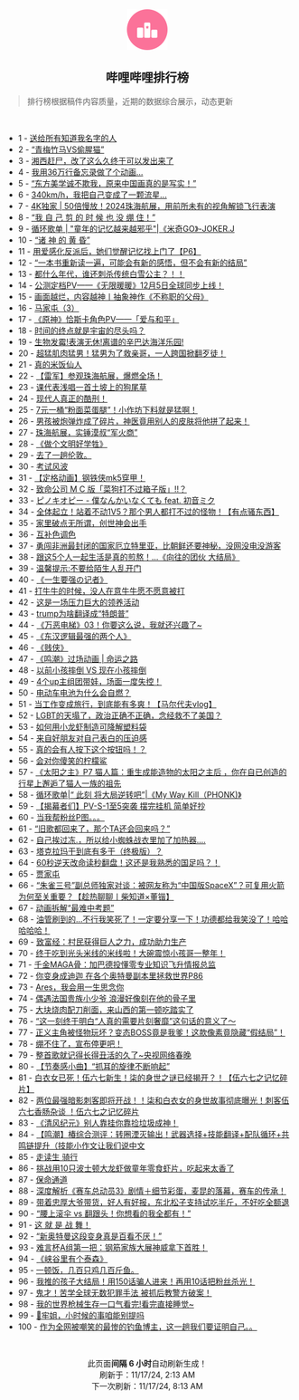 <div align="center">
    <img src="./assets/icon_rank.png" alt="logo" />
    <h2>哔哩哔哩排行榜</h>
</div>

> 排行榜根据稿件内容质量，近期的数据综合展示，动态更新

<br />

<ul><li><span>1 - <a href=https://www.bilibili.com/BV14UUAYmExC target=_blank>送给所有知道我名字的人</a></span></li><li><span>2 - <a href=https://www.bilibili.com/BV15qUTYrEC1 target=_blank>“青梅竹马VS偷腥猫”</a></span></li><li><span>3 - <a href=https://www.bilibili.com/BV1uemfYrE2h target=_blank>湘西赶尸，改了这么久终于可以发出来了</a></span></li><li><span>4 - <a href=https://www.bilibili.com/BV1LVmRYzERY target=_blank>我用36万行备忘录做了个动画…</a></span></li><li><span>5 - <a href=https://www.bilibili.com/BV1SNUTYYE4Z target=_blank>“东方美学诚不欺我，原来中国画真的是写实！”</a></span></li><li><span>6 - <a href=https://www.bilibili.com/BV1NeULY2EV2 target=_blank>340km/h，我把自己变成了一颗流星...</a></span></li><li><span>7 - <a href=https://www.bilibili.com/BV1c8mUYeEWn target=_blank>4K独家&nbsp;|&nbsp;50倍慢放！2024珠海航展，用前所未有的视角解锁飞行表演</a></span></li><li><span>8 - <a href=https://www.bilibili.com/BV1FZUAYrEdt target=_blank>“我&nbsp;自&nbsp;己&nbsp;剪&nbsp;的&nbsp;时&nbsp;候&nbsp;也&nbsp;没&nbsp;绷&nbsp;住！”</a></span></li><li><span>9 - <a href=https://www.bilibili.com/BV1NtmDYCEhF target=_blank>循环歌单&nbsp;|&nbsp;&quot;童年的记忆越来越邪乎&quot;|《米奇GO》-JOKER.J</a></span></li><li><span>10 - <a href=https://www.bilibili.com/BV1SbmoYTEhi target=_blank>“诸&nbsp;神&nbsp;的&nbsp;黄&nbsp;昏”</a></span></li><li><span>11 - <a href=https://www.bilibili.com/BV175moY2E7m target=_blank>用爱感化反派后，她们觉醒记忆找上门了【P6】</a></span></li><li><span>12 - <a href=https://www.bilibili.com/BV1SPUNYxETp target=_blank>“一本书重新读一遍，可能会有新的感悟，但不会有新的结局”</a></span></li><li><span>13 - <a href=https://www.bilibili.com/BV1KvmoYAEzs target=_blank>都什么年代，谁还刺杀传统白雪公主？！！</a></span></li><li><span>14 - <a href=https://www.bilibili.com/BV1H7UNY2EEL target=_blank>公测定档PV——《无限暖暖》12月5日全球同步上线！</a></span></li><li><span>15 - <a href=https://www.bilibili.com/BV1cGUGYPEgC target=_blank>画面越烂，内容越神丨抽象神作《不称职的父母》</a></span></li><li><span>16 - <a href=https://www.bilibili.com/BV13FmhYwEEQ target=_blank>马家屯（3）</a></span></li><li><span>17 - <a href=https://www.bilibili.com/BV1eoUPYwEwy target=_blank>《原神》恰斯卡角色PV——「爱与和平」</a></span></li><li><span>18 - <a href=https://www.bilibili.com/BV1DiUGY2EuR target=_blank>时间的终点就是宇宙的尽头吗？</a></span></li><li><span>19 - <a href=https://www.bilibili.com/BV187UVYUE2o target=_blank>生物发霉!表演无休!离谱的辛巴达海洋乐园!</a></span></li><li><span>20 - <a href=https://www.bilibili.com/BV1h4moYBEKR target=_blank>超猛肌肉猛男！猛男为了救亲哥，一人跨国掀翻歹徒！</a></span></li><li><span>21 - <a href=https://www.bilibili.com/BV1PtmDYCEW7 target=_blank>真的米饭仙人</a></span></li><li><span>22 - <a href=https://www.bilibili.com/BV1JkULYgEbi target=_blank>【雷军】参观珠海航展，爆燃全场！</a></span></li><li><span>23 - <a href=https://www.bilibili.com/BV1gFUjYZEnE target=_blank>课代表浅唱一首土坡上的狗尾草</a></span></li><li><span>24 - <a href=https://www.bilibili.com/BV1T4UVYCEVH target=_blank>现代人真正的酷刑！</a></span></li><li><span>25 - <a href=https://www.bilibili.com/BV1hymdYTESN target=_blank>7元一桶“粉面菜蛋腿”！小作坊下料就是猛啊！</a></span></li><li><span>26 - <a href=https://www.bilibili.com/BV1JnmhY2EDp target=_blank>男孩被炮弹炸成了碎片，神医竟用别人的皮肤将他拼了起来！</a></span></li><li><span>27 - <a href=https://www.bilibili.com/BV134moYBEv9 target=_blank>珠海航展，实锤漠叔“军火商”</a></span></li><li><span>28 - <a href=https://www.bilibili.com/BV19wmZYCEoX target=_blank>《做个文明好学牲》</a></span></li><li><span>29 - <a href=https://www.bilibili.com/BV15jmRYqEBf target=_blank>去了一趟伦敦。</a></span></li><li><span>30 - <a href=https://www.bilibili.com/BV1VwmZYyEBY target=_blank>考试风波</a></span></li><li><span>31 - <a href=https://www.bilibili.com/BV1ciUVYqEM5 target=_blank>【定格动画】钢铁侠mk5穿甲！</a></span></li><li><span>32 - <a href=https://www.bilibili.com/BV1jKmXYiEx1 target=_blank>致命公司&nbsp;M&nbsp;C&nbsp;版「菜狗打不过箱子版」!!？</a></span></li><li><span>33 - <a href=https://www.bilibili.com/BV1y5UNYUEhu target=_blank>ピノキオピー&nbsp;-&nbsp;僕なんかいなくても&nbsp;feat.&nbsp;初音ミク</a></span></li><li><span>34 - <a href=https://www.bilibili.com/BV12cmSYGEEp target=_blank>全体起立！站着不动1V5？那个男人都打不过的怪物！【有点骚东西】</a></span></li><li><span>35 - <a href=https://www.bilibili.com/BV1BimZYHEYB target=_blank>家里破点无所谓，创世神会出手</a></span></li><li><span>36 - <a href=https://www.bilibili.com/BV1aPmdYvELe target=_blank>互补色调色</a></span></li><li><span>37 - <a href=https://www.bilibili.com/BV1ZkmDYAE3g target=_blank>勇闯非洲最封闭的国家厄立特里亚，比朝鲜还要神秘，没网没电没游客</a></span></li><li><span>38 - <a href=https://www.bilibili.com/BV16hmZYRESm target=_blank>跟这5个人一起生活是真的煎熬！...《向往的团伙&nbsp;大结局》</a></span></li><li><span>39 - <a href=https://www.bilibili.com/BV1SsULYQEWC target=_blank>温馨提示:不要给陌生人乱开门</a></span></li><li><span>40 - <a href=https://www.bilibili.com/BV1BbmdY7Eup target=_blank>《一生要强の记者》</a></span></li><li><span>41 - <a href=https://www.bilibili.com/BV1dRmRY6Eig target=_blank>打牛牛的时候，没人在意牛牛愿不愿意被打</a></span></li><li><span>42 - <a href=https://www.bilibili.com/BV1apmoY3Efb target=_blank>这是一场压力巨大的领养活动</a></span></li><li><span>43 - <a href=https://www.bilibili.com/BV1D7mDYnEa1 target=_blank>trump为啥翻译成“特朗普”</a></span></li><li><span>44 - <a href=https://www.bilibili.com/BV1ybm8YHE2K target=_blank>《万恶电梯》03！你要这么说，我就还兴趣了~</a></span></li><li><span>45 - <a href=https://www.bilibili.com/BV1yZmdYtEYV target=_blank>《东汉逻辑最强的两个人》</a></span></li><li><span>46 - <a href=https://www.bilibili.com/BV17pmbYqEMP target=_blank>《贱侠》</a></span></li><li><span>47 - <a href=https://www.bilibili.com/BV1HRmSYKExk target=_blank>《鸣潮》过场动画&nbsp;|&nbsp;命运之路</a></span></li><li><span>48 - <a href=https://www.bilibili.com/BV19wmZYCEZx target=_blank>以前小孩摔倒&nbsp;VS&nbsp;现在小孩摔倒</a></span></li><li><span>49 - <a href=https://www.bilibili.com/BV1H2moYREqv target=_blank>4个up主组团带娃，场面一度失控！</a></span></li><li><span>50 - <a href=https://www.bilibili.com/BV1grUAYpEB9 target=_blank>电动车电池为什么会自燃？</a></span></li><li><span>51 - <a href=https://www.bilibili.com/BV1hJUVYEEVj target=_blank>当工作变成旅行，到底能有多爽！【马尔代夫vlog】</a></span></li><li><span>52 - <a href=https://www.bilibili.com/BV17VUhYLEfZ target=_blank>LGBT的天塌了，政治正确不正确，念经救不了美国？</a></span></li><li><span>53 - <a href=https://www.bilibili.com/BV1ZrmtYvE87 target=_blank>如何用小龙虾制造可降解塑料袋</a></span></li><li><span>54 - <a href=https://www.bilibili.com/BV157moYyEdX target=_blank>来自好朋友对自己表白的压迫感</a></span></li><li><span>55 - <a href=https://www.bilibili.com/BV12YmRYdE8x target=_blank>真的会有人按下这个按钮吗！？</a></span></li><li><span>56 - <a href=https://www.bilibili.com/BV1JJmhY7Ekd target=_blank>会对你傻笑的柠檬鲨</a></span></li><li><span>57 - <a href=https://www.bilibili.com/BV1b2UNYoExb target=_blank>《太阳之主》P7&nbsp;猫人篇：重生成能造物的太阳之主后&nbsp;，你在自已创造的行星上邂逅了猫人一族的祖先</a></span></li><li><span>58 - <a href=https://www.bilibili.com/BV1aemQYtEYX target=_blank>循环歌单|“&nbsp;此刻&nbsp;将大局逆转吧”|《My&nbsp;Way&nbsp;Kill（PHONK)》</a></span></li><li><span>59 - <a href=https://www.bilibili.com/BV1FSmoYXEUw target=_blank>【揭幕者们】PV-S-1至5突袭&nbsp;摆完挂机&nbsp;简单好抄</a></span></li><li><span>60 - <a href=https://www.bilibili.com/BV1XcmdYiEq1 target=_blank>当我帮粉丝P图。。。</a></span></li><li><span>61 - <a href=https://www.bilibili.com/BV1qoUgYsEhb target=_blank>“旧歌都回来了，那个TA还会回来吗？”</a></span></li><li><span>62 - <a href=https://www.bilibili.com/BV1eVULYFEhM target=_blank>自己挨过冻.，所以给小蜘蛛战衣里加了加热器....</a></span></li><li><span>63 - <a href=https://www.bilibili.com/BV1Mgm2YzEsn target=_blank>塔克拉玛干到底有多干（终极版）？</a></span></li><li><span>64 - <a href=https://www.bilibili.com/BV1SumdYwEa1 target=_blank>60秒逆天改命读秒翻盘！这还是我熟悉的国足吗？！</a></span></li><li><span>65 - <a href=https://www.bilibili.com/BV1ZwmtYwE4C target=_blank>贾家屯</a></span></li><li><span>66 - <a href=https://www.bilibili.com/BV1fqmUYZEzQ target=_blank>“朱雀三号”副总师独家对谈：被网友称为“中国版SpaceX”？可复用火箭为何至关重要？【趁热聊聊丨柴知道×董锴】</a></span></li><li><span>67 - <a href=https://www.bilibili.com/BV1S3mWYzEuX target=_blank>动画拆解“最难中考题”</a></span></li><li><span>68 - <a href=https://www.bilibili.com/BV1jSULYvEG9 target=_blank>油管刷到的…不行我笑死了！一定要分享一下！功德都给我笑没了！哈哈哈哈哈！</a></span></li><li><span>69 - <a href=https://www.bilibili.com/BV1uxmRYhENH target=_blank>致富经：村民获得巨人之力，成功助力生产</a></span></li><li><span>70 - <a href=https://www.bilibili.com/BV1MNU5Y2EEf target=_blank>终于吃到光头米线的米线啦！大碗震惊小孩哥一整年！</a></span></li><li><span>71 - <a href=https://www.bilibili.com/BV1UHULY9EB4 target=_blank>千金MAGA骨：加巴德投懂零专业知识飞升情报总监</a></span></li><li><span>72 - <a href=https://www.bilibili.com/BV18PUNYxEAG target=_blank>你变身成迪迦&nbsp;在各个奥特曼副本里拯救世界P86</a></span></li><li><span>73 - <a href=https://www.bilibili.com/BV1nhmZYRE53 target=_blank>Ares，我会用一生思念你</a></span></li><li><span>74 - <a href=https://www.bilibili.com/BV1uRmUY7Eum target=_blank>偶遇法国贵族小少爷&nbsp;浪漫好像刻在他的骨子里</a></span></li><li><span>75 - <a href=https://www.bilibili.com/BV1etUcYWEHC target=_blank>大块烧肉配刀削面，来山西的第一顿吃踏实了</a></span></li><li><span>76 - <a href=https://www.bilibili.com/BV1q1UPYBEuy target=_blank>“这一刻终于明白“人真的需要片刻奢靡”这句话的意义了～</a></span></li><li><span>77 - <a href=https://www.bilibili.com/BV1MamoYNEg7 target=_blank>正义主角被怪物玩坏？变态BOSS竟是我爹！这款像素竟隐藏“假结局”！</a></span></li><li><span>78 - <a href=https://www.bilibili.com/BV1W5UNYSEFn target=_blank>绷不住了，宣布停更吧！</a></span></li><li><span>79 - <a href=https://www.bilibili.com/BV1wjU5YuETH target=_blank>整首歌就记得长得丑活的久了~央视网络春晚</a></span></li><li><span>80 - <a href=https://www.bilibili.com/BV1j8UNYBEn1 target=_blank>【节奏感小曲】“抓耳的旋律不断响起”</a></span></li><li><span>81 - <a href=https://www.bilibili.com/BV1gAmdYKESi target=_blank>白衣女已死！伍六七新生！柒的身世之谜已经揭开？！【伍六七之记忆碎片】</a></span></li><li><span>82 - <a href=https://www.bilibili.com/BV1TKUjY9E43 target=_blank>两位最强暗影刺客即将开战！！柒和白衣女的身世故事彻底曝光！刺客伍六七香肠杂谈&nbsp;！伍六七之记忆碎片</a></span></li><li><span>83 - <a href=https://www.bilibili.com/BV1dxUcYREHC target=_blank>《清风纪元》别人靠挂你靠捡垃圾成神！</a></span></li><li><span>84 - <a href=https://www.bilibili.com/BV191U3YQEQB target=_blank>【鸣潮】椿综合测评：转圈湮灭输出！武器选择+技能翻译+配队循环+共鸣链提升（技能小作文让我们说中文</a></span></li><li><span>85 - <a href=https://www.bilibili.com/BV13am4YXEJ9 target=_blank>走读生&nbsp;骑行</a></span></li><li><span>86 - <a href=https://www.bilibili.com/BV1LWmfYEEFe target=_blank>挑战用10只波士顿大龙虾做童年零食虾片，吃起来太香了</a></span></li><li><span>87 - <a href=https://www.bilibili.com/BV1a5mDYpEeC target=_blank>保命通道</a></span></li><li><span>88 - <a href=https://www.bilibili.com/BV1fJUGYtEcZ target=_blank>深度解析《赛车总动员3》剧情＋细节彩蛋，麦昆的落幕，赛车的传承！</a></span></li><li><span>89 - <a href=https://www.bilibili.com/BV1mjU3YrEyQ target=_blank>带着忠厚大爷带货，好人有好报，东北松子支持试吃半斤，不好吃全额退</a></span></li><li><span>90 - <a href=https://www.bilibili.com/BV13WmoY6EmE target=_blank>“腰上滚伞&nbsp;vs&nbsp;翻跟头！你想看的我全都有！”</a></span></li><li><span>91 - <a href=https://www.bilibili.com/BV1wJm9Y2EaP target=_blank>这&nbsp;就&nbsp;是&nbsp;战&nbsp;舞！</a></span></li><li><span>92 - <a href=https://www.bilibili.com/BV1HnUNY1Ean target=_blank>“新奥特曼这段变身真是百看不厌！”</a></span></li><li><span>93 - <a href=https://www.bilibili.com/BV1rdmSYvEG7 target=_blank>难言杯A组第一把：钢筋家族大展神威拿下首胜！</a></span></li><li><span>94 - <a href=https://www.bilibili.com/BV1W6moYfEJm target=_blank>《峡谷里有个泰森》</a></span></li><li><span>95 - <a href=https://www.bilibili.com/BV1G3UVY9Evx target=_blank>一顿饭，几百只鸡几百斤鱼。</a></span></li><li><span>96 - <a href=https://www.bilibili.com/BV1WRm9YQEQU target=_blank>我推的孩子大结局！用150话骗人进来！再用10话把粉丝杀光！</a></span></li><li><span>97 - <a href=https://www.bilibili.com/BV1GQmUYJEeC target=_blank>鬼才！苦学全球无数犯罪手法&nbsp;被抓后教警方破案！</a></span></li><li><span>98 - <a href=https://www.bilibili.com/BV1ZYmdYyEcd target=_blank>我的世界枪械生存一口气看完!看完直接睡觉~</a></span></li><li><span>99 - <a href=https://www.bilibili.com/BV1msUwY5E3e target=_blank>🥵牢姐，小时候的事咱能别提吗</a></span></li><li><span>100 - <a href=https://www.bilibili.com/BV1ajmXYfE32 target=_blank>作为全网被嘲笑的最惨的钓鱼博主，这一趟我们要证明自己。。</a></span></li></ul>

<br />

<p align=center>此页面<strong>间隔 6 小时</strong>自动刷新生成！<br>刷新于：11/17/24, 2:13 AM<br>下一次刷新：11/17/24, 8:13 AM</p>
